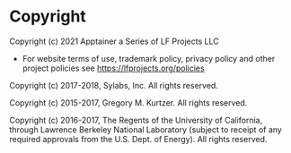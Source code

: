 # Copyright

Copyright (c) 2021 Apptainer a Series of LF Projects LLC 

- For website terms of use, trademark policy, privacy policy and other
  project policies see https://lfprojects.org/policies

Copyright (c) 2017-2018, Sylabs, Inc. All rights reserved.

Copyright (c) 2015-2017, Gregory M. Kurtzer. All rights reserved.

Copyright (c) 2016-2017, The Regents of the University of California,
through Lawrence Berkeley National Laboratory (subject to receipt of any
required approvals from the U.S. Dept. of Energy).  All rights reserved.
